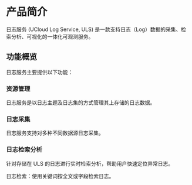 # 产品简介

日志服务 (UCloud Log Service,  ULS) 是一款支持日志（Log）数据的采集、检索分析、可视化的一体化可观测服务。

## 功能概览

日志服务主要提供以下功能：

### 资源管理

日志服务是以日志主题及日志集的方式管理其上存储的日志数据。

### 日志采集

日志服务支持对多种不同数据源日志采集。

### 日志检索分析

针对存储在 ULS 的日志进行实时检索分析，帮助用户快速定位异常日志。

日志检索：使用关键词按全文或字段检索日志。